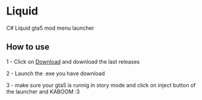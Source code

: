 # Liquid
 C# Liquid gta5 mod menu launcher

 ## How to use

 1 - Click on [Download](https://github.com/BiscuiTheHobkin/Liquid/releases) and download the last releases

 2 - Launch the .exe you have download 

 3 - make sure your gta5 is runnig in story mode and click on inject button of the launcher and KABOOM :3
